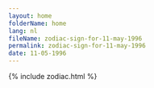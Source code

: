 ```yaml
---
layout: home
folderName: home
lang: nl
fileName: zodiac-sign-for-11-may-1996
permalink: zodiac-sign-for-11-may-1996
date: 11-05-1996
---
```

{% include zodiac.html %}

